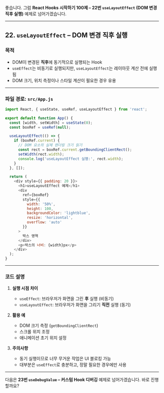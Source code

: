 좋습니다.
그럼 **React Hooks 시작하기 100제 – 22번 `useLayoutEffect` (DOM 변경 직후 실행)** 예제로 넘어가겠습니다.

---

## 22. `useLayoutEffect` – DOM 변경 직후 실행

### 목적

* DOM이 변경된 **직후**에 동기적으로 실행되는 Hook
* `useEffect`는 비동기로 실행되지만, `useLayoutEffect`는 레이아웃 계산 전에 실행됨
* DOM 크기, 위치 측정이나 스타일 계산이 필요한 경우 유용

---

### 파일 경로: `src/App.js`

```javascript
import React, { useState, useRef, useLayoutEffect } from 'react';

export default function App() {
  const [width, setWidth] = useState(0);
  const boxRef = useRef(null);

  useLayoutEffect(() => {
    if (boxRef.current) {
      // DOM 요소의 실제 렌더링 크기 읽기
      const rect = boxRef.current.getBoundingClientRect();
      setWidth(rect.width);
      console.log('useLayoutEffect 실행:', rect.width);
    }
  }, []);

  return (
    <div style={{ padding: 20 }}>
      <h1>useLayoutEffect 예제</h1>
      <div
        ref={boxRef}
        style={{
          width: '50%',
          height: 100,
          backgroundColor: 'lightblue',
          resize: 'horizontal',
          overflow: 'auto'
        }}
      >
        박스 영역
      </div>
      <p>박스의 너비: {width}px</p>
    </div>
  );
}
```

---

### 코드 설명

1. **실행 시점 차이**

   * `useEffect`: 브라우저가 화면을 그린 **후** 실행 (비동기)
   * `useLayoutEffect`: 브라우저가 화면을 그리기 **직전** 실행 (동기)

2. **활용 예**

   * DOM 크기 측정 (`getBoundingClientRect`)
   * 스크롤 위치 조정
   * 애니메이션 초기 위치 설정

3. **주의사항**

   * 동기 실행이므로 너무 무거운 작업은 UI 블로킹 가능
   * 대부분은 `useEffect`로 충분하고, 정말 필요한 경우에만 사용

---

다음은 **23번 `useDebugValue` – 커스텀 Hook 디버깅** 예제로 넘어가겠습니다.
바로 진행할까요?
